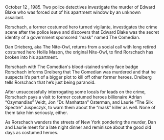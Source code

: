 October 12 , 1985. Two police detectives investigate the murder of Edward Blake who was forced out of his apartment window by an unknown assailant.

Rorschach, a former costumed hero turned vigilante, investigates the crime scene after the police leave and discovers that Edward Blake was the secret identity of a government sponsored “mask” named The Comedian.

Dan Drieberg, aka The Nite-Owl, returns from a social call with long retired costumed hero Hollis Mason, the original Nite-Owl, to find Rorschach has broken into his apartment.

Rorschach with The Comedian's blood-stained smiley face badge
Rorschach informs Dreiberg that The Comedian was murdered and that he suspects it’s part of a bigger plot to kill off other former heroes. Dreiberg tells Rorschach that he’s just being paranoid.

After unsuccessfully interrogating some locals for leads on the crime, Rorschach pays a visit to former costumed heroes billionaire Adrian “Ozymandias” Veidt, Jon “Dr. Manhattan” Osterman, and Laurie “The Silk Spectre” Juspeczyk, to warn them about the “mask” killer as well. None of them take him seriously, either.

As Rorschach wanders the streets of New York pondering the murder, Dan and Laurie meet for a late night dinner and reminisce about the good old days as costumed heroes.

